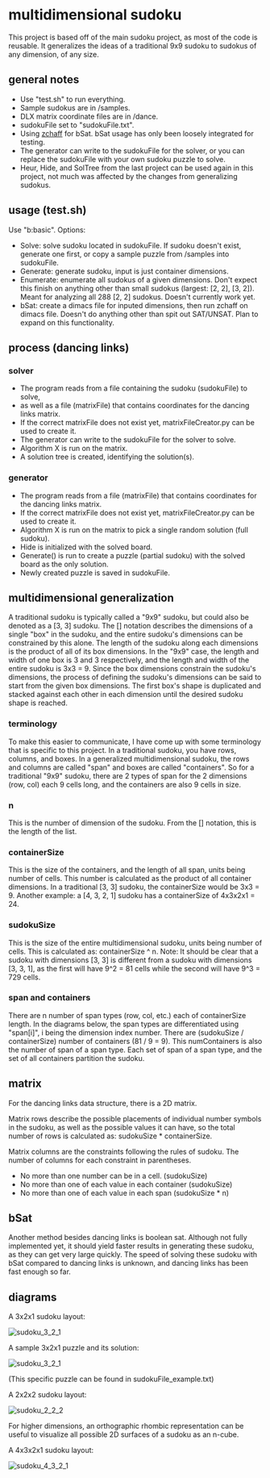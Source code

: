 # multidimensional sudoku

This project is based off of the main sudoku project, as most of the code is reusable. It generalizes the ideas of a traditional 9x9 sudoku to sudokus of any dimension, of any size.

## general notes

* Use "test.sh" to run everything.
* Sample sudokus are in /samples.
* DLX matrix coordinate files are in /dance.
* sudokuFile set to "sudokuFile.txt".
* Using [zchaff](https://www.princeton.edu/~chaff/zchaff.html#:~:text=zChaff%20is%20an%20implementation%20of,variables%20and%2010%20million%20clauses.) for bSat. bSat usage has only been loosely integrated for testing.
* The generator can write to the sudokuFile for the solver, or you can replace the sudokuFile with your own sudoku puzzle to solve.
* Heur, Hide, and SolTree from the last project can be used again in this project, not much was affected by the changes from generalizing sudokus.

## usage (test.sh)

Use "b:basic". Options:
* Solve: solve sudoku located in sudokuFile. If sudoku doesn't exist, generate one first, or copy a sample puzzle from /samples into sudokuFile.
* Generate: generate sudoku, input is just container dimensions.
* Enumerate: enumerate all sudokus of a given dimensions. Don't expect this finish on anything other than small sudokus (largest: [2, 2], [3, 2]). Meant for analyzing all 288 [2, 2] sudokus. Doesn't currently work yet.
* bSat: create a dimacs file for inputed dimensions, then run zchaff on dimacs file. Doesn't do anything other than spit out SAT/UNSAT. Plan to expand on this functionality.

## process (dancing links)

### solver

* The program reads from a file containing the sudoku (sudokuFile) to solve,
* as well as a file (matrixFile) that contains coordinates for the dancing links matrix.
* If the correct matrixFile does not exist yet, matrixFileCreator.py can be used to create it.
* The generator can write to the sudokuFile for the solver to solve.
* Algorithm X is run on the matrix.
* A solution tree is created, identifying the solution(s).

### generator

* The program reads from a file (matrixFile) that contains coordinates for the dancing links matrix.
* If the correct matrixFile does not exist yet, matrixFileCreator.py can be used to create it.
* Algorithm X is run on the matrix to pick a single random solution (full sudoku).
* Hide is initialized with the solved board.
* Generate() is run to create a puzzle (partial sudoku) with the solved board as the only solution.
* Newly created puzzle is saved in sudokuFile.

## multidimensional generalization

A traditional sudoku is typically called a "9x9" sudoku, but could also be denoted as a [3, 3] sudoku. The [] notation describes the dimensions of a single "box" in the sudoku, and the entire sudoku's dimensions can be constrained by this alone. The length of the sudoku along each dimensions is the product of all of its box dimensions. In the "9x9" case, the length and width of one box is 3 and 3 respectively, and the length and width of the entire sudoku is 3x3 = 9. Since the box dimensions constrain the sudoku's dimensions, the process of defining the sudoku's dimensions can be said to start from the given box dimensions. The first box's shape is duplicated and stacked against each other in each dimension until the desired sudoku shape is reached.

### terminology
To make this easier to communicate, I have come up with some terminology that is specific to this project. In a traditional sudoku, you have rows, columns, and boxes. In a generalized multidimensional sudoku, the rows and columns are called "span" and boxes are called "containers". So for a traditional "9x9" sudoku, there are 2 types of span for the 2 dimensions (row, col) each 9 cells long, and the containers are also 9 cells in size.

### n
This is the number of dimension of the sudoku. From the [] notation, this is the length of the list.

### containerSize

This is the size of the containers, and the length of all span, units being number of cells. This number is calculated as the product of all container dimensions. In a traditional [3, 3] sudoku, the containerSize would be 3x3 = 9. Another example: a [4, 3, 2, 1] sudoku has a containerSize of 4x3x2x1 = 24.

### sudokuSize

This is the size of the entire multidimensional sudoku, units being number of cells. This is calculated as: containerSize ^ n. Note: It should be clear that a sudoku with dimensions [3, 3] is different from a sudoku with dimensions [3, 3, 1], as the first will have 9^2 = 81 cells while the second will have 9^3 = 729 cells.

### span and containers

There are n number of span types (row, col, etc.) each of containerSize length. In the diagrams below, the span types are differentiated using "span[i]", i being the dimension index number. There are (sudokuSize / containerSize) number of containers (81 / 9 = 9). This numContainers is also the number of span of a span type. Each set of span of a span type, and the set of all containers partition the sudoku.

## matrix

For the dancing links data structure, there is a 2D matrix.

Matrix rows describe the possible placements of individual number symbols in the sudoku, as well as the possible values it can have, so the total number of rows is calculated as: sudokuSize * containerSize.

Matrix columns are the constraints following the rules of sudoku. The number of columns for each constraint in parentheses.
* No more than one number can be in a cell. (sudokuSize)
* No more than one of each value in each container (sudokuSize)
* No more than one of each value in each span (sudokuSize * n)

## bSat

Another method besides dancing links is boolean sat. Although not fully implemented yet, it should yield faster results in generating these sudoku, as they can get very large quickly. The speed of solving these sudoku with bSat compared to dancing links is unknown, and dancing links has been fast enough so far.

## diagrams

A 3x2x1 sudoku layout:

![sudoku_3_2_1](images/msudoku_3_2_1.png)

A sample 3x2x1 puzzle and its solution:

![sudoku_3_2_1](images/msudoku_3_2_1_puzzle.png)

(This specific puzzle can be found in sudokuFile_example.txt)

A 2x2x2 sudoku layout:

![sudoku_2_2_2](images/msudoku_2_2_2.png)

For higher dimensions, an orthographic rhombic representation can be useful to visualize all possible 2D surfaces of a sudoku as an n-cube.

A 4x3x2x1 sudoku layout:

![sudoku_4_3_2_1](images/msudoku_4_3_2_1.png)
